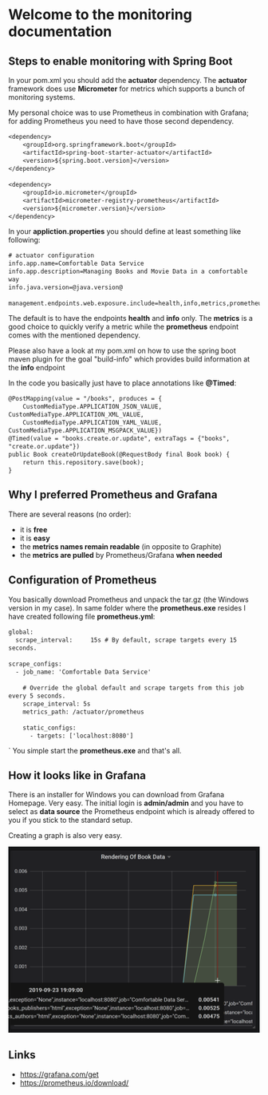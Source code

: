 # Welcome to the monitoring documentation


## Steps to enable monitoring with Spring Boot

In your pom.xml you should add the **actuator** dependency.
The **actuator** framework does use **Micrometer** for metrics
which supports a bunch of monitoring systems.

My personal choice was to use Prometheus in combination with Grafana;
for adding Prometheus you need to have those second dependency.

```
<dependency>
	<groupId>org.springframework.boot</groupId>
	<artifactId>spring-boot-starter-actuator</artifactId>
	<version>${spring.boot.version}</version>
</dependency>

<dependency>
	<groupId>io.micrometer</groupId>
	<artifactId>micrometer-registry-prometheus</artifactId>
	<version>${micrometer.version}</version>
</dependency>
```

In your **appliction.properties** you should define at least something
like following:

```
# actuator configuration
info.app.name=Comfortable Data Service
info.app.description=Managing Books and Movie Data in a comfortable way
info.java.version=@java.version@

management.endpoints.web.exposure.include=health,info,metrics,prometheus
```

The default is to have the endpoints **health** and **info** only.
The **metrics** is a good choice to quickly verify a metric while the **prometheus**
endpoint comes with the mentioned dependency.

Please also have a look at my pom.xml on how to use the spring boot maven plugin
for the goal "build-info" which provides build information at the **info** endpoint

In the code you basically just have to place annotations like **@Timed**:

```
@PostMapping(value = "/books", produces = {
	CustomMediaType.APPLICATION_JSON_VALUE, CustomMediaType.APPLICATION_XML_VALUE,
	CustomMediaType.APPLICATION_YAML_VALUE, CustomMediaType.APPLICATION_MSGPACK_VALUE})
@Timed(value = "books.create.or.update", extraTags = {"books", "create.or.update"})
public Book createOrUpdateBook(@RequestBody final Book book) {
	return this.repository.save(book);
}
```

## Why I preferred Prometheus and Grafana

There are several reasons (no order):

 - it is **free**
 - it is **easy**
 - the **metrics names remain readable** (in opposite to Graphite)
 - the **metrics are pulled** by Prometheus/Grafana **when needed**

## Configuration of Prometheus

You basically download Prometheus and unpack the tar.gz (the Windows version in my case).
In same folder where the **prometheus.exe** resides I have created following file **prometheus.yml**:

```
global:
  scrape_interval:     15s # By default, scrape targets every 15 seconds.

scrape_configs:
  - job_name: 'Comfortable Data Service'

    # Override the global default and scrape targets from this job every 5 seconds.
    scrape_interval: 5s
    metrics_path: /actuator/prometheus

    static_configs:
      - targets: ['localhost:8080']
```
`
You simple start the **prometheus.exe** and that's all.


## How it looks like in Grafana

There is an installer for Windows you can download from Grafana Homepage. Very easy.
The initial login is **admin/admin** and you have to select as **data source** the
Prometheus endpoint which is already offered to you if you stick to the standard setup.

Creating a graph is also very easy.

![Book Performance](images/books-performance.png)


## Links

 - https://grafana.com/get
 - https://prometheus.io/download/

